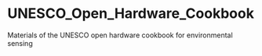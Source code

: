 # UNESCO_Open_Hardware_Cookbook
Materials of the UNESCO open hardware cookbook for environmental sensing
